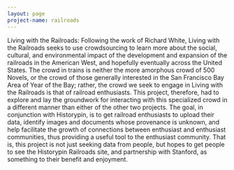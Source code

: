 ```yaml
---
layout: page
project-name: railroads
---
```




Living with the Railroads: Following the work of Richard White, Living with the Railroads seeks to use crowdsourcing to learn more about the social, cultural, and environmental impact of the development and expansion of the railroads in the American West, and hopefully eventually across the United States.  The crowd in trains is neither the more amorphous crowd of 500 Novels, or the crowd of those generally interested in the San Francisco Bay Area of Year of the Bay; rather, the crowd we seek to engage in Living with the Railroads is that of railroad enthusiasts.  This project, therefore, had to explore and lay the groundwork for interacting with this specialized crowd in a different manner than either of the other two projects. The goal, in conjunction with Historypin, is to get railroad enthusiasts to upload their data, identify images and documents whose provenance is unknown, and help facilitate the growth of connections between enthusiast and enthusiast communities, thus providing a useful tool to the enthusiast community.  That is, this project is not just seeking data from people, but hopes to get people to see the Historypin Railroads site, and partnership with Stanford, as something to their benefit and enjoyment.